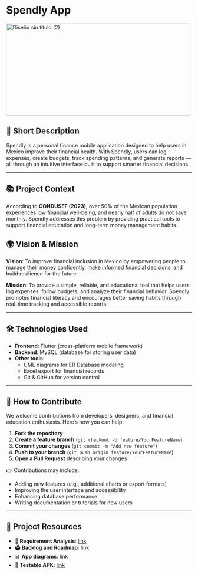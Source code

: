 # Spendly App

<img width="500" height="250" alt="Diseño sin título (2)" src="https://github.com/user-attachments/assets/b5061cb7-4f20-48be-8081-633571d807e7" />


## 📌 Short Description  
Spendly is a personal finance mobile application designed to help users in Mexico improve their financial health. With Spendly, users can log expenses, create budgets, track spending patterns, and generate reports — all through an intuitive interface built to support smarter financial decisions.  

---

## 📚 Project Context  
According to **CONDUSEF (2023)**, over 50% of the Mexican population experiences low financial well-being, and nearly half of adults do not save monthly. Spendly addresses this problem by providing practical tools to support financial education and long-term money management habits.  

## 🌍 Vision & Mission  
**Vision**: To improve financial inclusion in Mexico by empowering people to manage their money confidently, make informed financial decisions, and build resilience for the future.  

**Mission**: To provide a simple, reliable, and educational tool that helps users log expenses, follow budgets, and analyze their financial behavior. Spendly promotes financial literacy and encourages better saving habits through real-time tracking and accessible reports.  

---

## 🛠️ Technologies Used  
- **Frontend**: Flutter (cross-platform mobile framework)  
- **Backend**: MySQL (database for storing user data)  
- **Other tools**:  
  - UML diagrams for ER Database modeling  
  - Excel export for financial records  
  - Git & GitHub for version control  

---

## 🤝 How to Contribute  
We welcome contributions from developers, designers, and financial education enthusiasts. Here’s how you can help:  

1. **Fork the repository**  
2. **Create a feature branch** (`git checkout -b feature/YourFeatureName`)  
3. **Commit your changes** (`git commit -m "Add new feature"`)  
4. **Push to your branch** (`git push origin feature/YourFeatureName`)  
5. **Open a Pull Request** describing your changes  

👉 Contributions may include:  
- Adding new features (e.g., additional charts or export formats)  
- Improving the user interface and accessibility  
- Enhancing database performance  
- Writing documentation or tutorials for new users  

---

## 📎 Project Resources
- 📄 **Requirement Analysis**: [link](https://drive.google.com/file/d/1KsBCzoySOaVWCq0-mmd7hPsFz87PcQLR/view?usp=sharing)
- 🗳️ **Backlog and Roadmap**: [link](https://github.com/users/RazFernandez/projects/4)
- 📊 **App diagrams**: [link](https://drive.google.com/drive/folders/1c1TF6LC9ZHpPwPmQd1DP_SYAdFyRNFB_?usp=sharing)
- 📱 **Testable APK**: [link](https://drive.google.com/drive/folders/1V_q7_l3E-voORXtVQDVyLvzuySwarEp7?usp=sharing)

